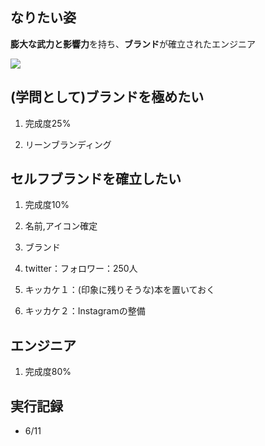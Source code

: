 
## なりたい姿

**膨大な武力と影響力**を持ち、**ブランド**が確立されたエンジニア


<img src="https://pbs.twimg.com/profile_images/1532491264746467328/86SxTPKV_400x400.jpg">




## (学問として)ブランドを極めたい

1. 完成度25%

2. リーンブランディング


## セルフブランドを確立したい

1. 完成度10%

2. 名前,アイコン確定

3. ブランド

4. twitter：フォロワー：250人

5. キッカケ１：(印象に残りそうな)本を置いておく

6. キッカケ２：Instagramの整備


## エンジニア

1. 完成度80%




















## 実行記録


- 6/11














